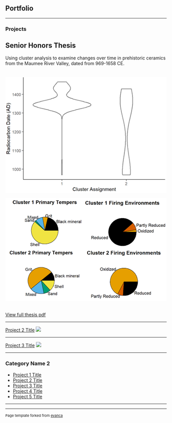 ## Portfolio

---

### Projects

## Senior Honors Thesis 
Using cluster analysis to examine changes over time in prehistoric ceramics from the Maumee River Valley, dated from 969-1658 CE. <br>
<br>
<br>
<img src="images/violin.png?raw=true"/> 

<img src="images/piecharts.png?raw=true"/> <br/>
<br>

[View full thesis pdf](/pdf/Thesis.pdf)

---
[Project 2 Title](/pdf/sample_presentation.pdf)
<img src="images/dummy_thumbnail.jpg?raw=true"/>

---
[Project 3 Title](http://example.com/)
<img src="images/dummy_thumbnail.jpg?raw=true"/>

---

### Category Name 2

- [Project 1 Title](http://example.com/)
- [Project 2 Title](http://example.com/)
- [Project 3 Title](http://example.com/)
- [Project 4 Title](http://example.com/)
- [Project 5 Title](http://example.com/)

---




---
<p style="font-size:11px">Page template forked from <a href="https://github.com/evanca/quick-portfolio">evanca</a></p>
<!-- Remove above link if you don't want to attibute -->
